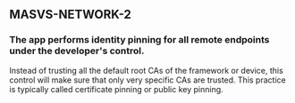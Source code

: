 ## MASVS-NETWORK-2

### The app performs identity pinning for all remote endpoints under the developer's control.

Instead of trusting all the default root CAs of the framework or device, this control will make sure that only very specific CAs are trusted. This practice is typically called certificate pinning or public key pinning.